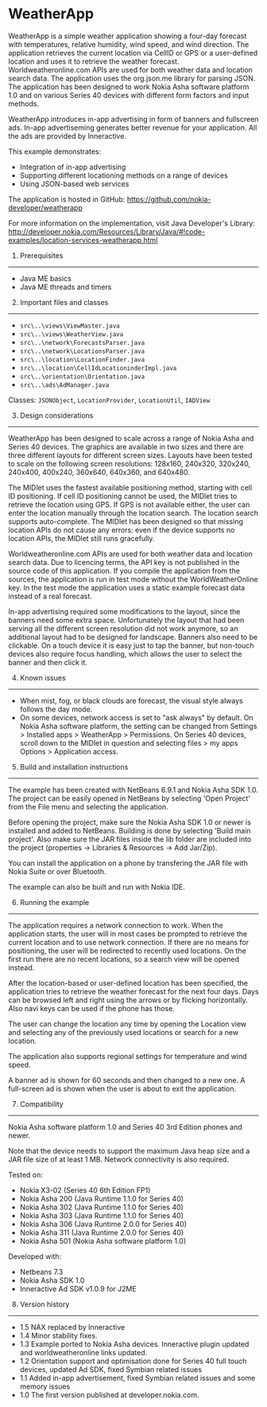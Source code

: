 WeatherApp
==========

WeatherApp is a simple weather application showing a four-day forecast with
temperatures, relative humidity, wind speed, and wind direction. The application
retrieves the current location via CellID or GPS or a user-defined location and
uses it to retrieve the weather forecast. Worldweatheronline.com APIs are used
for both weather data and location search data. The application uses the
org.json.me library for parsing JSON. The application has been designed to work
Nokia Asha software platform 1.0 and on various Series 40 devices with different
form factors and input methods.

WeatherApp introduces in-app advertising in form of banners and fullscreen ads.
In-app advertiseming generates better revenue for your application. All the ads
are provided by Inneractive.

This example demonstrates:

* Integration of in-app advertising
* Supporting different locationing methods on a range of devices
* Using JSON-based web services

The application is hosted in GitHub:
https://github.com/nokia-developer/weatherapp

For more information on the implementation, visit Java Developer's Library:
http://developer.nokia.com/Resources/Library/Java/#!code-examples/location-services-weatherapp.html


1. Prerequisites
-------------------------------------------------------------------------------

* Java ME basics
* Java ME threads and timers


2. Important files and classes
-------------------------------------------------------------------------------

* `src\..\views\ViewMaster.java`
* `src\..\views\WeatherView.java`
* `src\..\network\ForecastsParser.java`
* `src\..\network\LocationsParser.java`
* `src\..\location\LocationFinder.java`
* `src\..\location\CellIdLocationinderImpl.java`
* `src\..\orientation\Orientation.java`
* `src\..\ads\AdManager.java`

Classes: `JSONObject`, `LocationProvider`, `LocationUtil`, `IADView`


3. Design considerations
-------------------------------------------------------------------------------

WeatherApp has been designed to scale across a range of Nokia Asha and Series 
40 devices. The graphics are available in two sizes and there are three
different layouts for different screen sizes. Layouts have been tested to scale
on the following screen resolutions: 128x160, 240x320, 320x240, 240x400,
400x240, 360x640, 640x360, and 640x480.

The MIDlet uses the fastest available positioning method, starting with cell ID
positioning. If cell ID positioning cannot be used, the MIDlet tries to
retrieve the location using GPS. If GPS is not available either, the user can
enter the location manually through the location search. The location search
supports auto-complete. The MIDlet has been designed so that missing location
APIs do not cause any errors: even if the device supports no location APIs, the
MIDlet still runs gracefully.

Worldweatheronline.com APIs are used for both weather data and location search
data. Due to licencing terms, the API key is not published in the source code
of this application. If you compile the application from the sources, the 
application is run in test mode without the WorldWeatherOnline key. In the 
test mode the application uses a static example forecast data instead of a real 
forecast.

In-app advertising required some modifications to the layout, since the banners
need some extra space. Unfortunately the layout that had been serving all the
different screen resolution did not work anymore, so an additional layout had
to be designed for landscape. Banners also need to be clickable. On a touch
device it is easy just to tap the banner, but non-touch devices also require
focus handling, which allows the user to select the banner and then click it.


4. Known issues
-------------------------------------------------------------------------------

* When mist, fog, or black clouds are forecast, the visual style always follows
  the day mode.
* On some devices, network access is set to "ask always" by default. On Nokia 
  Asha software platform, the setting can be changed from Settings > Installed 
  apps > WeatherApp > Permissions. On Series 40 devices, scroll down to the 
  MIDlet in question and selecting files > my apps Options > Application access.


5. Build and installation instructions
-------------------------------------------------------------------------------

The example has been created with NetBeans 6.9.1 and Nokia Asha SDK 1.0.
The project can be easily opened in NetBeans by selecting 'Open Project' 
from the File menu and selecting the application. 

Before opening the project, make sure the Nokia Asha SDK 1.0 or newer is 
installed and added to NetBeans. Building is done by selecting 'Build main 
project'. Also make sure the JAR files inside the lib folder are included
into the project (properties -> Libraries & Resources -> Add Jar/Zip).

You can install the application on a phone by transfering the JAR file 
with Nokia Suite or over Bluetooth.

The example can also be built and run with Nokia IDE.


6. Running the example
-------------------------------------------------------------------------------

The application requires a network connection to work. When the application
starts, the user will in most cases be prompted to retrieve the current location
and to use network connection. If there are no means for positioning, the user
will be redirected to recently used locations. On the first run there are no
recent locations, so a search view will be opened instead.

After the location-based or user-defined location has been specified, the 
application tries to retrieve the weather forecast for the next four days.
Days can be browsed left and right using the arrows or by flicking 
horizontally. Also navi keys can be used if the phone has those.

The user can change the location any time by opening the Location view and 
selecting any of the previously used locations or search for a new location.

The application also supports regional settings for temperature and wind speed.

A banner ad is shown for 60 seconds and then changed to a new one. A 
full-screen ad is shown when the user is about to exit the application.


7. Compatibility
-------------------------------------------------------------------------------

Nokia Asha software platform 1.0 and Series 40 3rd Edition phones and newer.

Note that the device needs to support the maximum Java heap size and a JAR file
size of at least 1 MB. Network connectivity is also required.

Tested on:
* Nokia X3-02 (Series 40 6th Edition FP1)
* Nokia Asha 200 (Java Runtime 1.1.0 for Series 40)
* Nokia Asha 302 (Java Runtime 1.1.0 for Series 40)
* Nokia Asha 303 (Java Runtime 1.1.0 for Series 40)
* Nokia Asha 306 (Java Runtime 2.0.0 for Series 40)
* Nokia Asha 311 (Java Runtime 2.0.0 for Series 40)
* Nokia Asha 501 (Nokia Asha software platform 1.0)

Developed with:
* Netbeans 7.3
* Nokia Asha SDK 1.0
* Inneractive Ad SDK v1.0.9 for J2ME


8. Version history
-------------------------------------------------------------------------------

* 1.5 NAX replaced by Inneractive
* 1.4 Minor stability fixes.
* 1.3 Example ported to Nokia Asha devices. Inneractive plugin updated and
      worldweatheronline links updated.
* 1.2 Orientation support and optimisation done for Series 40 full touch devices, 
      updated Ad SDK, fixed Symbian related issues
* 1.1 Added in-app advertisement, fixed Symbian related issues and some memory 
      issues
* 1.0 The first version published at developer.nokia.com.
